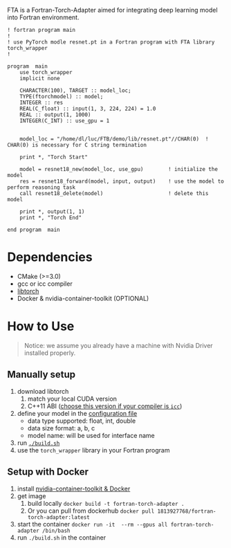 FTA is a Fortran-Torch-Adapter aimed for integrating deep learning model into Fortran environment.

```Fortran
! fortran program main
! 
! use PyTorch modle resnet.pt in a Fortran program with FTA library torch_wrapper
!

program  main
    use torch_wrapper
    implicit none

    CHARACTER(100), TARGET :: model_loc;
    TYPE(ftorchmodel) :: model;
    INTEGER :: res
    REAL(C_float) :: input(1, 3, 224, 224) = 1.0
    REAL :: output(1, 1000)
    INTEGER(C_INT) :: use_gpu = 1


    model_loc = "/home/dl/luc/FTB/demo/lib/resnet.pt"//CHAR(0)  ! CHAR(0) is necessary for C string termination 

    print *, "Torch Start"

    model = resnet18_new(model_loc, use_gpu)        ! initialize the model
    res = resnet18_forward(model, input, output)    ! use the model to perform reasoning task
    call resnet18_delete(model)                     ! delete this model

    print *, output(1, 1)
    print *, "Torch End"

end program  main
```

# Dependencies

- CMake (>=3.0)
- gcc or icc compiler 
- [libtorch](https://pytorch.org/)
- Docker & nvidia-container-toolkit (OPTIONAL)

# How to Use

> Notice: we assume you already have a machine with Nvidia Driver installed properly.

## Manually setup

1. download libtorch 
    1. match your local CUDA version
    2. C++11 ABI ([choose this version if your compiler is `icc`](https://stackoverflow.com/questions/66192285/libtorch-works-with-g-but-fails-with-intel-compiler)) 
2. define your model in the [configuration file](./src/configure.conf)
    - data type supported: float, int, double
    - data size format: a, b, c
    - model name: will be used for interface name
3. run [`./build.sh`](./src/build.sh)
4. use the `torch_wrapper` library in your Fortran program

## Setup with Docker 

1. install [nvidia-container-toolkit & Docker](https://docs.nvidia.com/datacenter/cloud-native/container-toolkit/install-guide.html#getting-started)
2. get image 
    1. build locally `docker build -t fortran-torch-adapter .`
    2. Or you can pull from dockerhub `docker pull 1813927768/fortran-torch-adapter:latest`
3. start the container `docker run -it  --rm --gpus all fortran-torch-adapter /bin/bash`
4. run `./build.sh` in the container
